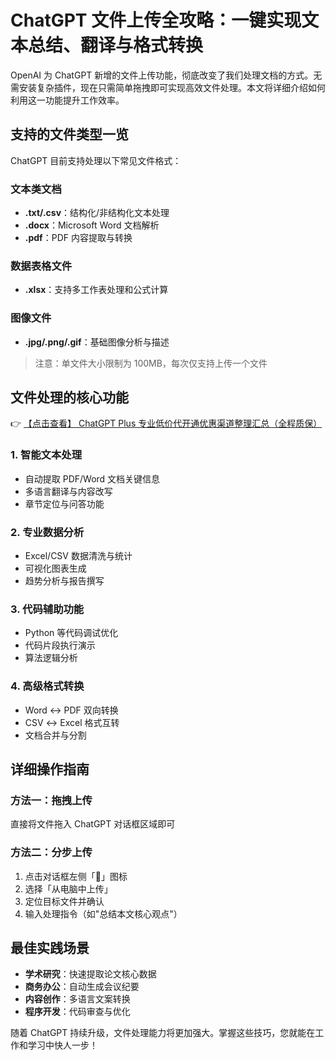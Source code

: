 # ChatGPT 文件上传全攻略：一键实现文本总结、翻译与格式转换

OpenAI 为 ChatGPT 新增的文件上传功能，彻底改变了我们处理文档的方式。无需安装复杂插件，现在只需简单拖拽即可实现高效文件处理。本文将详细介绍如何利用这一功能提升工作效率。

## 支持的文件类型一览

ChatGPT 目前支持处理以下常见文件格式：

### 文本类文档
- **.txt/.csv**：结构化/非结构化文本处理
- **.docx**：Microsoft Word 文档解析
- **.pdf**：PDF 内容提取与转换

### 数据表格文件
- **.xlsx**：支持多工作表处理和公式计算

### 图像文件
- **.jpg/.png/.gif**：基础图像分析与描述

> 注意：单文件大小限制为 100MB，每次仅支持上传一个文件

## 文件处理的核心功能

👉 [【点击查看】 ChatGPT Plus 专业低价代开通优惠渠道整理汇总（全程质保）](https://bit.ly/DaiKai)

### 1. 智能文本处理
- 自动提取 PDF/Word 文档关键信息
- 多语言翻译与内容改写
- 章节定位与问答功能

### 2. 专业数据分析
- Excel/CSV 数据清洗与统计
- 可视化图表生成
- 趋势分析与报告撰写

### 3. 代码辅助功能
- Python 等代码调试优化
- 代码片段执行演示
- 算法逻辑分析

### 4. 高级格式转换
- Word ↔ PDF 双向转换
- CSV ↔ Excel 格式互转
- 文档合并与分割

## 详细操作指南

### 方法一：拖拽上传
直接将文件拖入 ChatGPT 对话框区域即可

### 方法二：分步上传
1. 点击对话框左侧「📎」图标
2. 选择「从电脑中上传」
3. 定位目标文件并确认
4. 输入处理指令（如"总结本文核心观点"）

## 最佳实践场景
- **学术研究**：快速提取论文核心数据
- **商务办公**：自动生成会议纪要
- **内容创作**：多语言文案转换
- **程序开发**：代码审查与优化

随着 ChatGPT 持续升级，文件处理能力将更加强大。掌握这些技巧，您就能在工作和学习中快人一步！